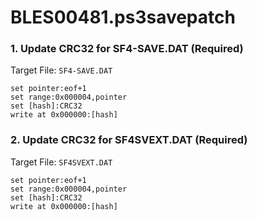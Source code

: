 # BLES00481.ps3savepatch

### 1. Update CRC32 for SF4-SAVE.DAT (Required)

Target File: `SF4-SAVE.DAT`

```
set pointer:eof+1
set range:0x000004,pointer
set [hash]:CRC32
write at 0x000000:[hash]
```

### 2. Update CRC32 for SF4SVEXT.DAT (Required)

Target File: `SF4SVEXT.DAT`

```
set pointer:eof+1
set range:0x000004,pointer
set [hash]:CRC32
write at 0x000000:[hash]
```

